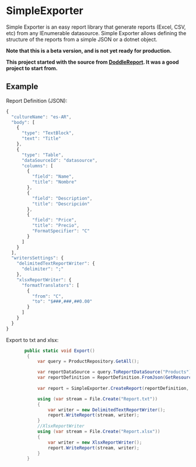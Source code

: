 # SimpleExporter
Simple Exporter is an easy report library that generate reports (Excel, CSV, etc)  from any IEnumerable datasource.
Simple Exporter allows defining the structure of the reports from a simple JSON or a dotnet object.

**Note that this is a beta version, and is not yet ready for production.**

**This project started with the source from [DoddleReport](https://github.com/matthidinger/DoddleReport). It was a good project to start from.**

## Example
Report Definition (JSON):
``` javascript
{
  "cultureName": "es-AR",
  "body": [
    {
      "type": "TextBlock",
      "text": "Title"
    },
    {
      "type": "Table",
      "dataSourceId": "datasource",
      "columns": [
        {
          "field": "Name",
          "title": "Nombre"
        },
        {
          "field": "Description",
          "title": "Descripción"
        },
        {
          "field": "Price",
          "title": "Precio",
          "FormatSpecifier": "C"
        }
      ]
    }
  ],
  "writersSettings": {
    "delimitedTextReportWriter": {
      "delimiter": ";"
    },
    "xlsxReportWriter": {
      "formatTranslators": [
        {
          "from": "C",
          "to": "$###,###,##0.00"
        }
      ]
    }
  }
}
```

Export to txt and xlsx:
``` c#
       public static void Export()
        {
            var query = ProductRepository.GetAll();

            var reportDataSource = query.ToReportDataSource("Products");
            var reportDefinition = ReportDefinition.FromJson(GetResourceTextFile("reportDefinition.json"));
            
            var report = SimpleExporter.CreateReport(reportDefinition, reportDataSource);

            using (var stream = File.Create("Report.txt"))
            {
                var writer = new DelimitedTextReportWriter();
                report.WriteReport(stream, writer);
            }
            //XlsxReportWriter
            using (var stream = File.Create("Report.xlsx"))
            {
                var writer = new XlsxReportWriter();
                report.WriteReport(stream, writer);
            }
        }
```


